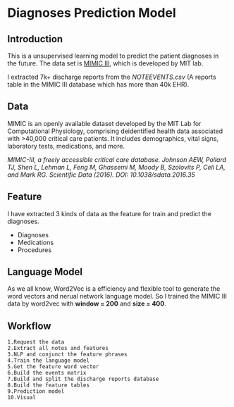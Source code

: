 # Diagnoses Prediction Model

## Introduction 
This is a unsupervised learning model to predict the patient diagnoses in the future. The data set is [MIMIC III](http://mimic.physionet.org), which is developed by MIT lab. 

I extracted 7k+ discharge reports from the *NOTEEVENTS.csv* (A reports table in the MIMIC III database which has more than 40k EHR). 

## Data
MIMIC is an openly available dataset developed by the MIT Lab for Computational Physiology, comprising deidentified health data associated with >40,000 critical care patients. It includes demographics, vital signs, laboratory tests, medications, and more.

*MIMIC-III, a freely accessible critical care database. Johnson AEW, Pollard TJ, Shen L, Lehman L, Feng M, Ghassemi M, Moody B, Szolovits P, Celi LA, and Mark RG. Scientific Data (2016). DOI: 10.1038/sdata.2016.35*

## Feature

I have extracted 3 kinds of data as the feature for train and predict the diagnoses. 

* Diagnoses
* Medications
* Procedures

## Language Model
As we all know, Word2Vec is a efficiency and flexible tool to generate the word vectors and nerual network language model. So I trained the MIMIC III data by word2vec with **window = 200** and **size = 400**.

## Workflow
	1.Request the data
	2.Extract all notes and features
	3.NLP and conjunct the feature phrases
	4.Train the language model
	5.Get the feature word vector
	6.Build the events matrix
	7.Build and split the discharge reports database
	8.Build the feature tables
	9.Prediction model
	10.Visual
	
